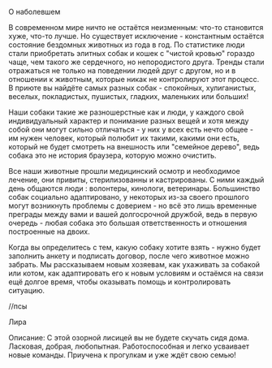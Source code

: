 О наболевшем

В современном мире ничто не остаётся неизменным: что-то становится хуже, что-то лучше. Но существует исключение - константным остаётся состояние бездомных животных из года в год.
По статистике люди стали приобретать элитных собак и кошек с "чистой кровью" гораздо чаще, чем такого же сердечного, но непородистого друга.
Тренды стали отражаться не только на поведении людей друг с другом, но и в отношении к животным, которые никак не контролируют этот процесс.
В приюте вы найдёте самых разных собак - спокойных, хулиганистых, веселых, покладистых, пушистых, гладких, маленьких или больших!

Наши собаки такие же разношерстные как и люди, у каждого свой индивидуальный характер и понимание разных вещей и хотя между собой они могут сильно отличаться - у них у всех есть нечто общее - им нужен человек, который полюбит их такими, какими они есть, который не будет смотреть на внешность или "семейное дерево", ведь собака это не история браузера, которую можно очистить.

Все наши животные прошли медицинский осмотр и необходимое лечение, они привиты, стерилизованны и кастрированы. С ними каждый день общаются люди : волонтеры, кинологи, ветеринары. Большинство собак социально адаптировано, у некоторых из-за своего прошлого могут возникнуть проблемы с доверием - но всё это лишь временные преграды между вами и вашей долгосрочной дружбой, ведь в первую очередь - любая собака это большая ответственность и отношения построенные на двоих.

Когда вы определитесь с тем, какую собаку хотите взять - нужно будет заполнить анкету и подписать договор, после чего животное можно забрать. Мы рассказываем новым хозяевам, как ухаживать за собакой или котом, как адаптировать его к новым условиям и остаёмся на связи ещё долгое время, чтобы оказывать помощь и контролировать ситуацию.

//псы

Лира

Описание: С этой озорной лисицей вы не будете скучать сидя дома. Ласковая, добрая, любопытная. Работоспособная и легко усваивает новые команды. Приучена к прогулкам и уже ждёт свою семью!
